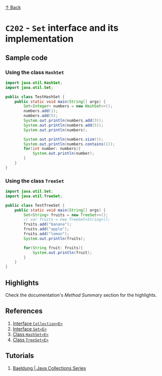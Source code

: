 [↑ Back](./README.md)

# `C202` - `Set` interface and its implementation

## Sample code

### Using the class `HashSet`

```java
import java.util.HashSet;
import java.util.Set;

public class TestHashSet {
    public static void main(String[] args) {
        Set<Integer> numbers = new HashSet<>();
        numbers.add(1);
        numbers.add(5);
        System.out.println(numbers.add(3));
        System.out.println(numbers.add(5));
        System.out.println(numbers);

        System.out.println(numbers.size());
        System.out.println(numbers.contains(1));
        for(int number: numbers){
            System.out.println(number);
        }
    }
}
```

### Using the class `TreeSet`

```java
import java.util.Set;
import java.util.TreeSet;

public class TestTreeSet {
    public static void main(String[] args) {
        Set<String> fruits = new TreeSet<>();
        // var fruits = new TreeSet<String>();
        fruits.add("banana");
        fruits.add("apple");
        fruits.add("lemon");
        System.out.println(fruits);

        for(String fruit: fruits){
            System.out.println(fruit);
        }
    }
}
```

## Highlights

Check the documentation's *Method Summary* section for the highlights.

## References

1. [Interface `Collection<E>`](https://docs.oracle.com/en/java/javase/22/docs/api/java.base/java/util/Collection.html)
1. [Interface `Set<E>`](https://docs.oracle.com/en/java/javase/22/docs/api/java.base/java/util/Set.html)
1. [Class `HashSet<E>`](https://docs.oracle.com/en/java/javase/22/docs/api/java.base/java/util/HashSet.html)
1. [Class `TreeSet<E>`](https://docs.oracle.com/en/java/javase/22/docs/api/java.base/java/util/TreeSet.html)

## Tutorials

1. [Baeldung | Java Collections Series](https://www.baeldung.com/java-collections)